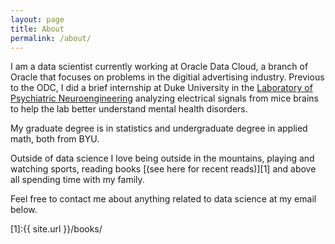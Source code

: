```yaml
---
layout: page
title: About
permalink: /about/
---
```


I am a data scientist currently working at Oracle Data Cloud, a branch of Oracle that focuses on problems in the digitial advertising industry. Previous to the ODC, I did a brief internship at Duke University in the [Laboratory of Psychiatric Neuroengineering](https://www.dzirasalabs.com/)  analyzing electrical signals from mice brains to help the lab better understand mental health disorders.

My graduate degree is in statistics and undergraduate degree in applied math, both from BYU.

Outside of data science I love being outside in the mountains, playing and watching sports, reading books [(see here for recent reads)][1] and above all spending time with my family.

Feel free to contact me about anything related to data science at my email below.

[1]:{{ site.url }}/books/
